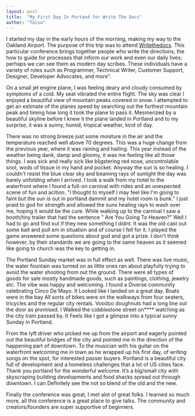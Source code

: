 ```yaml
---
layout: post
title:  "My First Day In Portand for Write The Docs"
author: "Taisa"
---
```


I started my day in the early hours of the morning, making my way to the Oakland Airport. The purpose of this trip was to attend [Writethedocs](http://www.writethedocs.org/conf/portland/2018/). This particular conference brings together people who write the directions, the how to guide for processes that inform our work and even our daily lives; perhaps we can see them as modern day scribes. These individuals have a variety of roles such as Programmer, Technical Writer, Customer Support, Designer, Developer Advocates, and more".

On a small jet engine plane, I was feeling deary and cloudy consumed by symptoms of a cold. My seat vibrated the entire flight. The sky was clear I enjoyed a beautiful view of mountain peaks covered in snow. I attempted to get an estimate of the planes speed by searching out the furthest mountain peak and timing how long it took the plane to pass it. Mesmerized by a beautiful skyline before I knew it the plane landed in Portland and to my surprise, it was a sunny, humid, tropical weather, kind of day.

There was no strong breeze just some moisture in the air and the temperature reached well above 70 degrees. This was a huge change from the previous year, where it was raining and hailing. This year instead of the weather being dank, damp and gloomy, it was me feeling like all those things. I was sick and really sick like bligstering red nose, uncontrolable snot, wods of tissue in my hand and pocket. Anyway the sun is so healing. I couldn't resist the blue clear sky and beaming rays of sunlight the day was barely unfolding when I arrived. I took a walk from my hotel to the waterfront where I found a full-on carnival with rides and an unexpected scene of fun and acition. "I thought to myself I may feel like I'm going to faint but the sun is out in portland dammit and my hotel room is bunk." I just praid to god for strength and allowed the suns healing rays to wash over me, hoping it would be the cure. While walking up to the carnival I saw a booth/tiny trailer that had the sentence " Are You Going To Heaven?" Well I had to go and find out if they new something I didnt. It was the old cast out some bait and pull em in situation and of course I fell for it. I played the game answered some questions about god and got a prize. I don't think however, by their standards we are going to the same heaven as it seemed like going to church was the key to getting in. 

The Portland Sunday market was in full effect as well. There was live music, the water fountain was turned on as little ones ran about playfully trying to avoid the water shooting from out the ground. There were all types of goods for sale mostly handmade goods, such as paintings, clothing, jewelry etc. The vibe was happy and welcoming. I found a Diverse community celebrating Cinco De Mayo.
It Looked like I landed on a great day. Boats were in the bay All sorts of bikes were on the walkways from four seaters, tricycles and the regular city rentals. Voodoo doughnuts had a long line out the door as promised. I Walked the cobblestone street on**** watching as the city train passed by. It Feels like I got a glimpse into a typical sunny Sunday in Portland.

From the lyft driver who picked me up from the airport and eagerly pointed out the beautiful bridges of the city and pointed me in the direction of the happening part of downtown. To the musician with his guitar on the waterfront welcoming me in town as he wrapped up his first day, of writing songs on the spot, for interested passer buyers. Portland is a beautiful city full of development and a homeless challenges that a lot of US cities face. Thank you portland for the wonderful welcome. It’s a big/small city with skyscraping building 
developments and food shacks spread out through downtown. I can Definitely see the not so blend of the old and the new.

Finally the conference was great, I met alot of great folks. I learned so much more, all this conference is a great place to give talks. The community and creators/founders are super supportive of beginners.
